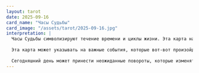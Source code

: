 ```yaml
---
layout: tarot
date: 2025-09-16
card_name: "Часы Судьбы"
card_image: "/assets/tarot/2025-09-16.jpg"
interpretation: |
  Часы Судьбы символизируют течение времени и циклы жизни. Эта карта напоминает, что все происходит в свое время, и нет смысла спешить. Сегодня оцените, как вы используете свои моменты. Возможно, пришло время сделать паузу и задуматься о том, что уже сделано и что еще предстоит.
  
  Эта карта может указывать на важные события, которые вот-вот произойдут, заставляя вас задуматься о том, как они могут повлиять на вашу судьбу. Осознайте каждое мгновение и используйте его во благо. Обратите внимание на знаки судьбы – они могут направить вас по правильному пути.
  
  Сегодняшний день может принести неожиданные повороты, которые изменят ваше восприятие. Может быть, вы получите новую информацию, которая заставит вас пересмотреть свои планы. Как бы то ни было, следите за тем, чтобы оставаться открытыми и восприимчивыми к изменениям. Эти изменения могут быть к лучшему – доверьтесь потоку жизни, и вы увидите, что время работает на вас.
---
```

